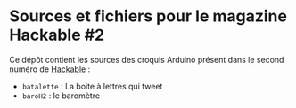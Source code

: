 Sources et fichiers pour le magazine Hackable #2
==============================================

Ce dépôt contient les sources des croquis Arduino présent dans le second numéro de [Hackable](http://www.hackable.fr/) :

* ``batalette`` : La boite à lettres qui tweet
* ``baroH2`` : le baromètre

